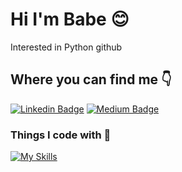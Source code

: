 # Hi I'm Babe 😊

Interested in Python github 

## Where you can find me 👇

[![Linkedin Badge](https://img.shields.io/badge/-babe-blue?style=flat&logo=Linkedin&logoColor=white&link=www.linkedin.com/in/babebp)](www.linkedin.com/in/babebp) [![Medium Badge](https://img.shields.io/badge/-@babebp-000000?style=flat&labelColor=000000&logo=Medium&link=https://medium.com/@babebp)](https://medium.com/@babebp) 


### Things I code with 💖

[![My Skills](https://skillicons.dev/icons?i=py)](https://skillicons.dev)
